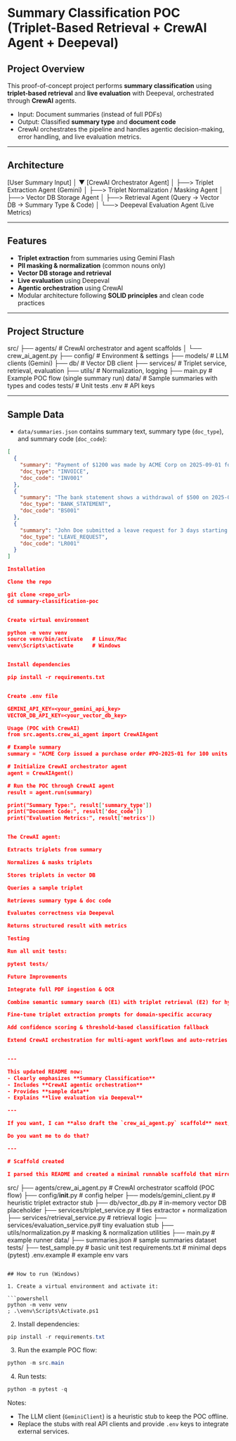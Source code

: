 # Summary Classification POC (Triplet-Based Retrieval + CrewAI Agent + Deepeval)

## Project Overview
This proof-of-concept project performs **summary classification** using **triplet-based retrieval** and **live evaluation** with Deepeval, orchestrated through **CrewAI** agents.  

- Input: Document summaries (instead of full PDFs)  
- Output: Classified **summary type** and **document code**  
- CrewAI orchestrates the pipeline and handles agentic decision-making, error handling, and live evaluation metrics.

---

## Architecture
[User Summary Input]
│
▼
[CrewAI Orchestrator Agent]
│
├──> Triplet Extraction Agent (Gemini)
│
├──> Triplet Normalization / Masking Agent
│
├──> Vector DB Storage Agent
│
├──> Retrieval Agent (Query → Vector DB → Summary Type & Code)
│
└──> Deepeval Evaluation Agent (Live Metrics)


---

## Features
- **Triplet extraction** from summaries using Gemini Flash
- **PII masking & normalization** (common nouns only)
- **Vector DB storage and retrieval**
- **Live evaluation** using Deepeval
- **Agentic orchestration** using CrewAI
- Modular architecture following **SOLID principles** and clean code practices

---

## Project Structure



src/
├── agents/ # CrewAI orchestrator and agent scaffolds
│ └── crew_ai_agent.py
├── config/ # Environment & settings
├── models/ # LLM clients (Gemini)
├── db/ # Vector DB client
├── services/ # Triplet service, retrieval, evaluation
├── utils/ # Normalization, logging
├── main.py # Example POC flow (single summary run)
data/ # Sample summaries with types and codes
tests/ # Unit tests
.env # API keys


---

## Sample Data

- `data/summaries.json` contains summary text, summary type (`doc_type`), and summary code (`doc_code`):

```json
[
  {
    "summary": "Payment of $1200 was made by ACME Corp on 2025-09-01 for invoice #INV-100.",
    "doc_type": "INVOICE",
    "doc_code": "INV001"
  },
  {
    "summary": "The bank statement shows a withdrawal of $500 on 2025-08-30 from account 12345678.",
    "doc_type": "BANK_STATEMENT",
    "doc_code": "BS001"
  },
  {
    "summary": "John Doe submitted a leave request for 3 days starting 2025-09-10.",
    "doc_type": "LEAVE_REQUEST",
    "doc_code": "LR001"
  }
]

Installation

Clone the repo

git clone <repo_url>
cd summary-classification-poc


Create virtual environment

python -m venv venv
source venv/bin/activate   # Linux/Mac
venv\Scripts\activate      # Windows


Install dependencies

pip install -r requirements.txt


Create .env file

GEMINI_API_KEY=<your_gemini_api_key>
VECTOR_DB_API_KEY=<your_vector_db_key>

Usage (POC with CrewAI)
from src.agents.crew_ai_agent import CrewAIAgent

# Example summary
summary = "ACME Corp issued a purchase order #PO-2025-01 for 100 units of product X."

# Initialize CrewAI orchestrator agent
agent = CrewAIAgent()

# Run the POC through CrewAI agent
result = agent.run(summary)

print("Summary Type:", result['summary_type'])
print("Document Code:", result['doc_code'])
print("Evaluation Metrics:", result['metrics'])


The CrewAI agent:

Extracts triplets from summary

Normalizes & masks triplets

Stores triplets in vector DB

Queries a sample triplet

Retrieves summary type & doc code

Evaluates correctness via Deepeval

Returns structured result with metrics

Testing

Run all unit tests:

pytest tests/

Future Improvements

Integrate full PDF ingestion & OCR

Combine semantic summary search (E1) with triplet retrieval (E2) for hybrid evaluation

Fine-tune triplet extraction prompts for domain-specific accuracy

Add confidence scoring & threshold-based classification fallback

Extend CrewAI orchestration for multi-agent workflows and auto-retries


---

This updated README now:  
- Clearly emphasizes **Summary Classification**  
- Includes **CrewAI agentic orchestration**  
- Provides **sample data**  
- Explains **live evaluation via Deepeval**  

---

If you want, I can **also draft the `crew_ai_agent.py` scaffold** next, fully modular and Copilot-friendly, so you can start coding immediately.  

Do you want me to do that?

---

# Scaffold created

I parsed this README and created a minimal runnable scaffold that mirrors the POC flow. Files and directories added (minimal stubs to run locally):

```
src/
├── agents/crew_ai_agent.py       # CrewAI orchestrator scaffold (POC flow)
├── config/__init__.py            # config helper
├── models/gemini_client.py       # heuristic triplet extractor stub
├── db/vector_db.py               # in-memory vector DB placeholder
├── services/triplet_service.py   # ties extractor + normalization
├── services/retrieval_service.py # retrieval logic
├── services/evaluation_service.py# tiny evaluation stub
├── utils/normalization.py        # masking & normalization utilities
├── main.py                       # example runner
data/
├── summaries.json                # sample summaries dataset
tests/
├── test_sample.py                # basic unit test
requirements.txt                  # minimal deps (pytest)
.env.example                      # example env vars
```

## How to run (Windows)

1. Create a virtual environment and activate it:

```powershell
python -m venv venv
; .\venv\Scripts\Activate.ps1
```

2. Install dependencies:

```powershell
pip install -r requirements.txt
```

3. Run the example POC flow:

```powershell
python -m src.main
```

4. Run tests:

```powershell
python -m pytest -q
```

Notes:
- The LLM client (`GeminiClient`) is a heuristic stub to keep the POC offline.
- Replace the stubs with real API clients and provide `.env` keys to integrate external services.
